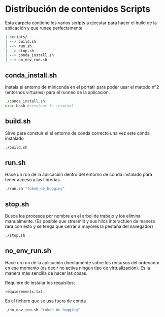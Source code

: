 # Distribución de contenidos Scripts

Esta carpeta contiene los varios scripts a ejecutar para hacer el build de la aplicación y que runee perfectamente

```sh
| scripts/
| --> build.sh
| --> run.sh
| --> stop.sh
| --> conda_install.sh
| --> no_env_run.sh

```

## conda_install.sh

Instala el entorno de miniconda en el portatil para poder usar el metodo nº2 (entornos virtuales) para el runneo de la aplicación.

```sh
./conda_install.sh
exec bash #resetear la terminal
```

## build.sh

Sirve para constuir el el entorno de conda correcto una vez este conda instalado

```sh
./build.sh
```

## run.sh

Hace un run de la aplicación dentro del entorno de conda instalado para tener acceso a las librerías

```sh
./run.sh "token_de_hugging"
```

## stop.sh

Busca los procesos por nombre en el arbol de trabajo y los elimina manualmente. (Es posible que streamlit y sus hilos interactúen de manera rara con esto y se tenga que cerrar a mayores la pestaña del navegador)

```sh
./stop.sh
```

## no_env_run.sh

Hace un run de la aplicación directamente sobre los recursos del ordenador en ese momento (es decir no activa ningun tipo de virtualización). Es la manera más sencilla de hacer las cosas.

Requiere de instalar los requisitos:

```
requierements.txt
```

Es el fichero que se usa fuera de conda

```sh
./no_env_run.sh "token de hugging"
```

